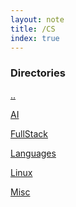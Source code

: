 ```yaml
---
layout: note
title: /CS
index: true
---
```


  <h3>Directories</h3>
  
  <a href='/notes.html'>..</a>
  
  <a href='/notes/CS/AI/index.html'>AI</a>
  
  <a href='/notes/CS/FullStack/index.html'>FullStack</a>
  
  <a href='/notes/CS/Languages/index.html'>Languages</a>
  
  <a href='/notes/CS/Linux/index.html'>Linux</a>
  
  <a href='/notes/CS/Misc/index.html'>Misc</a>
  


